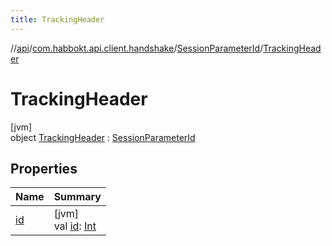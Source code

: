 ```yaml
---
title: TrackingHeader
---
```

//[api](../../../../index.html)/[com.habbokt.api.client.handshake](../../index.html)/[SessionParameterId](../index.html)/[TrackingHeader](index.html)



# TrackingHeader



[jvm]\
object [TrackingHeader](index.html) : [SessionParameterId](../index.html)



## Properties


| Name | Summary |
|---|---|
| [id](../id.html) | [jvm]<br>val [id](../id.html): [Int](https://kotlinlang.org/api/latest/jvm/stdlib/kotlin/-int/index.html) |

